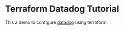 # Terraform Datadog Tutorial

This a demo to configure [datadog](https://www.datadoghq.com) using terraform.

